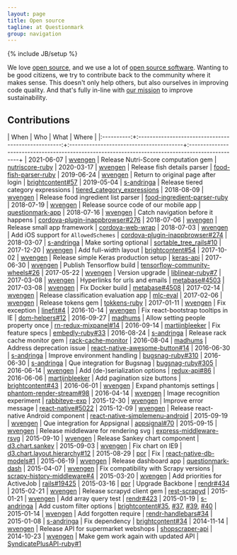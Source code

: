 ```yaml
---
layout: page
title: Open source
tagline: at Questionmark
group: navigation
---
```

{% include JB/setup %}

We love [open source](https://en.wikipedia.org/wiki/Open_source), and we use a
lot of [open source software](https://en.wikipedia.org/wiki/Open-source_software).
Wanting to be good citizens, we try to contribute back to the community where it makes sense.
This doesn't only help others, but also ourselves in improving code quality.
And that's fully in-line with [our mission](https://www.thequestionmark.org/en/about-us)
to improve sustainability.


## Contributions

| When       | Who                                                 | What                                    | Where                                                                                           |
|:----------:+:---------------------------------------------------:+:----------------------------------------+:------------------------------------------------------------------------------------------------+
| 2021-06-07 | [wvengen](https://github.com/wvengen)               | Release Nutri-Score computation gem     | [nutriscore-ruby](https://github.com/q-m/nutriscore-ruby)
| 2020-03-17 | [wvengen](https://github.com/wvengen)               | Release fish details parser             | [food-fish-parser-ruby](https://github.com/q-m/food-fish-parser-ruby)
| 2019-06-24 | [wvengen](https://github.com/wvengen)               | Return to original page after login     | [brightcontent#57](https://github.com/brightin/brightcontent/pull/57)
| 2019-05-04 | [s-andringa](https://github.com/s-andringa)         | Release tiered category expressions     | [tiered_category_expressions](https://github.com/q-m/tiered_category_expressions)
| 2018-08-09 | [wvengen](https://github.com/wvengen)               | Release food ingredient list parser     | [food-ingredient-parser-ruby](https://github.com/q-m/food-ingredient-parser-ruby)
| 2018-07-19 | [wvengen](https://github.com/wvengen)               | Release source code of our mobile app   | [questionmark-app](https://github.com/q-m/questionmark-app)
| 2018-07-16 | [wvengen](https://github.com/wvengen)               | Catch navigation before it happens      | [cordova-plugin-inappbrowser#276](https://github.com/apache/cordova-plugin-inappbrowser/pull/276)
| 2018-07-06 | [wvengen](https://github.com/wvengen)               | Release small app framework             | [cordova-web-wrap](https://github.com/q-m/cordova-web-wrap)
| 2018-07-03 | [wvengen](https://github.com/wvengen)               | Add iOS support for `AllowedSchemes`    | [cordova-plugin-inappbrowser#274](https://github.com/apache/cordova-plugin-inappbrowser/pull/274)
| 2018-03-07 | [s-andringa](https://github.com/s-andringa)         | Make sorting optional                   | [sortable_tree_rails#10](https://github.com/maxivak/sortable_tree_rails/pull/10)
| 2017-12-20 | [wvengen](https://github.com/wvengen)               | Add full-width layout                   | [brightcontent#54](https://github.com/brightin/brightcontent/pull/54)
| 2017-10-02 | [wvengen](https://github.com/wvengen)               | Release simple Keras production setup   | [keras-api](https://github.com/q-m/rabbiteye-exp/tree/master/keras-api)
| 2017-06-30 | [wvengen](https://github.com/wvengen)               | Publish Tensorflow build                | [tensorflow-community-wheels#26](https://github.com/yaroslavvb/tensorflow-community-wheels/issues/26)
| 2017-05-22 | [wvengen](https://github.com/wvengen)               | Version upgrade                         | [liblinear-ruby#7](https://github.com/kei500/liblinear-ruby/pull/7)
| 2017-03-08 | [wvengen](https://github.com/wvengen)               | Hyperlinks for urls and emails          | [metabase#4503](https://github.com/metabase/metabase/pull/4503)
| 2017-03-08 | [wvengen](https://github.com/wvengen)               | Fix Docker build                        | [metabase#4508](https://github.com/metabase/metabase/pull/4508)
| 2017-02-14 | [wvengen](https://github.com/wvengen)               | Release classification evaluation app   | [mlc-eval](https://github.com/q-m/mlc-eval)
| 2017-02-06 | [wvengen](https://github.com/wvengen)               | Release tokens gem                      | [tokkens-ruby](https://github.com/q-m/tokkens-ruby)
| 2017-01-11 | [wvengen](https://github.com/wvengen)               | Fix exception                           | [linefit#4](https://github.com/escline/linefit/pull/4)
| 2016-10-14 | [wvengen](https://github.com/wvengen)               | Fix react-bootstrap tooltips in IE      | [dom-helpers#12](https://github.com/react-bootstrap/dom-helpers/pull/12)
| 2016-09-27 | [madhums](https://github.com/madhums)               | Allow setting people property once      | [rn-redux-mixpanel#14](https://github.com/danscan/rn-redux-mixpanel/pull/14)
| 2016-09-14 | [martijnbleeker](https://github.com/martijnbleeker) | Fix feature specs                       | [embedly-ruby#33](https://github.com/embedly/embedly-ruby/pull/33)
| 2016-08-24 | [s-andringa](https://github.com/s-andringa)         | Release rack cache monitor gem          | [rack-cache-monitor](https://github.com/s-andringa/rack-cache-monitor)
| 2016-08-04 | [madhums](https://github.com/madhums)               | Address deprecation issue               | [react-native-awesome-button#14](https://github.com/larsvinter/react-native-awesome-button/pull/14)
| 2016-06-30 | [s-andringa](https://github.com/s-andringa)         | Improve environment handling            | [bugsnag-ruby#310](https://github.com/bugsnag/bugsnag-ruby/pull/310)
| 2016-06-30 | [s-andringa](https://github.com/s-andringa)         | Que integration for Bugsnag             | [bugsnag-ruby#305](https://github.com/bugsnag/bugsnag-ruby/pull/305)
| 2016-06-14 | [wvengen](https://github.com/wvengen)               | Add (de-)serialization options          | [redux-api#86](https://github.com/lexich/redux-api/pull/86)
| 2016-06-06 | [martijnbleeker](https://github.com/martijnbleeker) | Add pagination size buttons             | [brightcontent#43](https://github.com/brightin/brightcontent/pull/43)
| 2016-06-01 | [wvengen](https://github.com/wvengen)               | Expand phantomjs settings               | [phantom-render-stream#98](https://github.com/e-conomic/phantom-render-stream/pull/98)
| 2016-04-14 | [wvengen](https://github.com/wvengen)               | Image recognition experiment            | [rabbiteye-exp](https://github.com/q-m/rabbiteye-exp)
| 2015-12-30 | [wvengen](https://github.com/wvengen)               | Improve error message                   | [react-native#5022](https://github.com/facebook/react-native/pull/5022)
| 2015-12-09 | [wvengen](https://github.com/wvengen)               | Release react-native Android component  | [react-native-simplemenu-android](https://github.com/q-m/react-native-simplemenu-android)
| 2015-09-19 | [wvengen](https://github.com/wvengen)               | Que integration for Appsignal           | [appsignal#70](https://github.com/appsignal/appsignal/pull/70)
| 2015-09-15 | [wvengen](https://github.com/wvengen)               | Release middleware for rendering svg    | [express-middleware-rsvg](https://github.com/q-m/express-middleware-rsvg)
| 2015-09-10 | [wvengen](https://github.com/wvengen)               | Release Sankey chart component          | [d3.chart.sankey](https://github.com/q-m/d3.chart.sankey)
| 2015-09-03 | [wvengen](https://github.com/wvengen)               | Fix chart on IE9                        | [d3.chart.layout.hierarchy#12](https://github.com/bansaghi/d3.chart.layout.hierarchy/pull/12)
| 2015-08-29 | [por](https://github.com/por)                       | Fix                                     | [react-native-db-models#1](https://github.com/darkrishabh/react-native-db-models/pull/1)
| 2015-06-19 | [wvengen](https://github.com/wvengen)               | Release dashboard app                   | [questionmark-dash](https://github.com/q-m/questionmark-dash)
| 2015-04-07 | [wvengen](https://github.com/wvengen)               | Fix compatibility with Scrapy versions  | [scrapy-history-middleware#4](https://github.com/playandbuild/scrapy-history-middleware/pull/4)
| 2015-03-20 | [wvengen](https://github.com/wvengen)               | Add priorities for ActiveJob            | [rails#19425](https://github.com/rails/rails/pull/19425)
| 2015-03-16 | [por](https://github.com/por)                       | Upgrade Backbone                        | [rendr#434](https://github.com/rendrjs/rendr/pull/343)
| 2015-02-21 | [wvengen](https://github.com/wvengen)               | Release scrapyd client gem              | [rest-scrapyd](https://github.com/q-m/rest-scrapyd)
| 2015-01-21 | [wvengen](https://github.com/wvengen)               | Add array query test                    | [rendr#423](https://github.com/rendrjs/rendr/pull/423)
| 2015-01-19 | [s-andringa](https://github.com/s-andringa)         | Add custom filter options               | [brightcontent#35](https://github.com/brightin/brightcontent/pull/35), [#37](https://github.com/brightin/brightcontent/pull/37), [#39](https://github.com/brightin/brightcontent/pull/39), [#40](https://github.com/brightin/brightcontent/pull/40)
| 2015-01-14 | [wvengen](https://github.com/wvengen)               | Add forgotten require                   | [rendr-handlebars#34](https://github.com/rendrjs/rendr-handlebars/pull/34)
| 2015-01-08 | [s-andringa](https://github.com/s-andringa)         | Fix dependency                          | [brightcontent#34](https://github.com/brightin/brightcontent/pull/34)
| 2014-11-14 | [wvengen](https://github.com/wvengen)               | Release API for supermarket webshops    | [shopscraper-api](https://github.com/wvengen/shopscraper-api)
| 2014-10-23 | [wvengen](https://github.com/wvengen)               | Make gem work again with updated API    | [SyndicatePlusAPI-ruby#1](https://github.com/SyndicatePlus/SyndicatePlusAPI-Ruby/pull/1)

